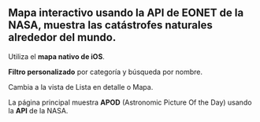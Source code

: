 ## Mapa interactivo usando la API de EONET de la NASA, muestra las catástrofes naturales alrededor del mundo.

Utiliza el **mapa nativo de iOS**.

**Filtro personalizado** por categoría y búsqueda por nombre.

Cambia a la vista de Lista en detalle o Mapa.

La página principal muestra **APOD** (Astronomic Picture Of the Day) usando la **API** de la NASA.
